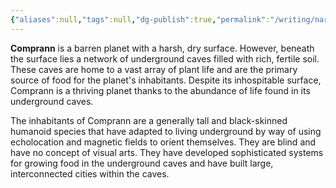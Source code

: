 ```yaml
---
{"aliases":null,"tags":null,"dg-publish":true,"permalink":"/writing/narrative/locations/minor-worlds/comprann/","dgPassFrontmatter":true}
---
```




**Comprann** is a barren planet with a harsh, dry surface. However, beneath the surface lies a network of underground caves filled with rich, fertile soil. These caves are home to a vast array of plant life and are the primary source of food for the planet's inhabitants. Despite its inhospitable surface, Comprann is a thriving planet thanks to the abundance of life found in its underground caves.

The inhabitants of Comprann are a generally tall and black-skinned humanoid species that have adapted to living underground by way of using echolocation and magnetic fields to orient themselves. They are blind and have no concept of visual arts. They have developed sophisticated systems for growing food in the underground caves and have built large, interconnected cities within the caves.